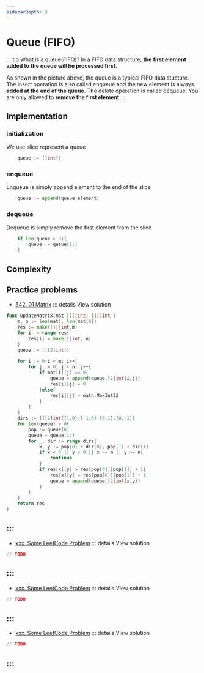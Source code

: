 ```yaml
---
sidebarDepth: 3
---
```

# Queue (FIFO)

::: tip What is a queue(FIFO)?
In a FIFO data structure, **the first element added to the queue will be processed first**.

As shown in the picture above, the queue is a typical FIFO data stucture. The insert operation is also called enqueue and the new element is always **added at the end of the queue**. The delete operation is called dequeue. You are only allowed to **remove the first element**.
:::



## Implementation 


### initialization

We use slice represent a queue

```go
    queue := []int{}
```

### enqueue
Enqueue is simply append element to the end of the slice
```go
    queue := append(queue,element)
```

### dequeue
Dequeue is simply remove the first element from the slice
```go
    if len(queue > 0){
        queue := queue[1:]
    }
```

## Complexity 

## Practice problems

* [542. 01 Matrix](https://leetcode.com/problems/01-matrix/) 
::: details View solution

```go
func updateMatrix(mat [][]int) [][]int {
    m, n := len(mat), len(mat[0])
    res := make([][]int,m)
    for i := range res{
        res[i] = make([]int, n)
    }
    queue := [][2]int{}
    
    for i := 0;i < m; i++{
        for j := 0; j < n; j++{
            if mat[i][j] == 0{
                queue = append(queue,[2]int{i,j})
                res[i][j] = 0
            }else{
                res[i][j] = math.MaxInt32
            }
        }
    }
    dirs := [][2]int{{1,0},{-1,0},{0,1},{0,-1}}
    for len(queue) > 0{
        pop := queue[0]
        queue = queue[1:]
        for _, dir := range dirs{
            x, y := pop[0] + dir[0], pop[1] + dir[1]
            if x < 0 || y < 0 || x >= m || y >= n{
                continue
            } 
            if res[x][y] > res[pop[0]][pop[1]] + 1{
                res[x][y] = res[pop[0]][pop[1]] + 1
                queue = append(queue,[2]int{x,y})
            }
        }
    }
    return res
}
```
:::
---
* [xxx. Some LeetCode Problem](https://leetcode.com/problems/some-leetcode-problem/) 
::: details View solution

```go
// TODO
```
:::
---
* [xxx. Some LeetCode Problem](https://leetcode.com/problems/some-leetcode-problem/) 
::: details View solution

```go
// TODO
```
:::
---
* [xxx. Some LeetCode Problem](https://leetcode.com/problems/some-leetcode-problem/) 
::: details View solution

```go
// TODO
```
:::
---
